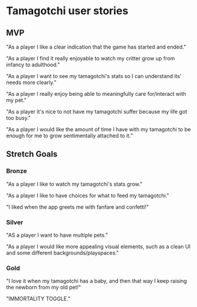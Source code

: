 # Tamagotchi user stories

## MVP

"As a player I like a clear indication that the game has started and ended."

"As a player I find it really enjoyable to watch my critter grow up from infancy to adulthood."

"As a player I want to see my tamagotchi's stats so I can understand its' needs more clearly."

"As a player I really enjoy being able to meaningfully care for/interact with my pet."

"As a player it's nice to not have my tamagotchi suffer because my life got too busy."

"As a player I would like the amount of time I have with my tamagotchi to be enough for me to grow sentimentally attached to it."

## Stretch Goals

### Bronze

"As a player I like to watch my tamagotchi's stats grow."

"As a player I like to have choices for what to feed my tamagotchi."

"I liked when the app greets me with fanfare and confetti!"

### Silver

"AS a player I want to have multiple pets."

"As a player I would like more appealing visual elements, such as a clean UI and some different backgrounds/playspaces."

### Gold

"I love it when my tamagotchi has a baby, and then that way I keep raising the newborn from my old pet!"

"IMMORTALITY TOGGLE."

